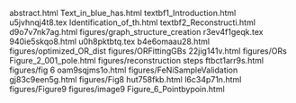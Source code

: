 abstract.html
Text_in_blue_has.html
textbf1_Introduction.html
u5jvhnqj4t8.tex
Identification_of_th.html
textbf2_Reconstructi.html
d9o7v7nk7ag.html
figures/graph_structure_creation
r3ev4f1geqk.tex
940ie5skqo8.html
u0h8pktbtq.tex
b4e6omaau28.html
figures/optimized_OR_dist
figures/ORFittingGBs
22jig141v.html
figures/ORs
Figure_2_001_pole.html
figures/reconstruction steps
ftbct1arr9s.html
figures/fig 6
oam9sqjms1o.html
figures/FeNiSampleValidation
gj83c9een5g.html
figures/Fig8
hut758fkb.html
l6c34p71n.html
figures/Figure9
figures/image9
Figure_6_Pointbypoin.html